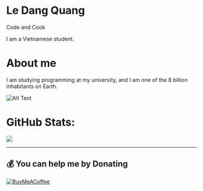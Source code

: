 # Le Dang Quang
Code and Cook

I am a Vietnamese student.


# About me
I am studying programming at my university, and I am one of the 8 billion inhabitants on Earth.




![Alt Text](https://media.giphy.com/media/AYKv7lXcZSJig/giphy.gif)




# GitHub Stats:

![](https://github-readme-stats.vercel.app/api/top-langs/?username=ledangquangdangquang&theme=dark&hide_border=false&include_all_commits=true&count_private=true&layout=compact)

---


  ## 💰 You can help me by Donating
  [![BuyMeACoffee](https://img.shields.io/badge/Buy%20Me%20a%20Coffee-ffdd00?style=for-the-badge&logo=buy-me-a-coffee&logoColor=black)](https://buymeacoffee.com/ledangquangdangquang) 

  
<!-- Proudly created with GPRM ( https://gprm.itsvg.in ) -->
